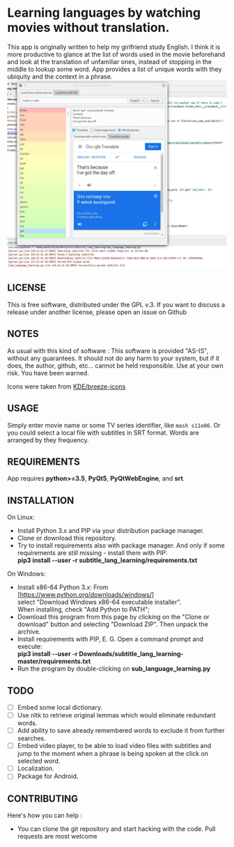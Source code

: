 Learning languages by watching movies without translation.
======

This app is originally written to help my girlfriend study English.
I think it is more productive to glance at the list of words used in the movie beforehand
and look at the translation of unfamiliar ones, instead of stopping in the middle to lookup
some word. App provides a list of unique words with they ubiquity and the context in a phrase.
![app_screenshot]

LICENSE
-------
This is free software, distributed under the GPL v.3. If you want to discuss
a release under another license, please open an issue on Github

NOTES
-----
As usual with this kind of software :
This software is provided "AS-IS", without any guarantees. It should not do
any harm to your system, but if it does, the author, github, etc... cannot
be held responsible. Use at your own risk. You have been warned.

Icons were taken from [KDE/breeze-icons](https://github.com/KDE/breeze-icons)

USAGE
-----
Simply enter movie name or some TV series identifier, like `mash s11e06`. Or you could select
a local file with subtitles in SRT format.
Words are arranged by they frequency. 

REQUIREMENTS
-------------
App requires **python>=3.5**, **PyQt5**, **PyQtWebEngine**, and **srt**.

INSTALLATION
------------
On Linux:
* Install Python 3.x and PIP via your distribution package manager.
* Clone or download this repository. 
* Try to install requirements also with package manager. And only if some
requirements are still missing - install them with PIP:  
**pip3 install --user -r subtitle_lang_learning/requirements.txt**

On Windows:
* Install x86-64 Python 3.x: From [https://www.python.org/downloads/windows/]  
select "Download Windows x86-64 executable installer".  
When installing, check "Add Python to PATH";
* Download this program from this page by clicking on the "Clone or download" button
and selecting "Download ZIP". Then unpack the archive.
* Install requirements with PIP, E. G. Open a command prompt and execute:  
**pip3 install --user -r Downloads/subtitle_lang_learning-master/requirements.txt**
* Run the program by double-clicking on **sub_language_learning.py**


TODO
----
* [ ] Embed some local dictionary.
* [ ] Use nltk to retrieve original lemmas which would eliminate redundant words.
* [ ] Add ability to save already remembered words to exclude it from further searches.
* [ ] Embed video player, to be able to load video files with subtitles and jump to
the moment when a phrase is being spoken at the click on selected word.
* [ ] Localization.
* [ ] Package for Android.

CONTRIBUTING
------------
Here's how you can help : 
* You can clone the git repository and start hacking with the code. Pull requests are most welcome

[app_screenshot]: screenshot.jpg "Usage illustration"
